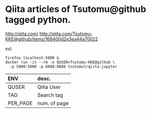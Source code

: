 Qiita articles of Tsutomu@github tagged python.
====

http://qiita.com/
http://qiita.com/Tsutomu-KKE@github/items/168400d2e3ea44a70022

ex)

```
firefox localhost:5000 &
docker run -it --rm -e QUSER=Tsutomu-KKE@github \
  -p 5000:5000 -p 8888:8888 tsutomu7/qiita-jupyter
```


|ENV|desc.|
|:--|:--|
|QUSER|Qiita User|
|TAG|Search tag|
|PER_PAGE|num. of page|
